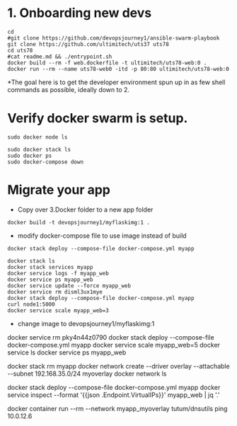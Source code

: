 # 1. Onboarding new devs
```
cd
#git clone https://github.com/devopsjourney1/ansible-swarm-playbook
git clone https://github.com/ultimitech/uts37 uts78
cd uts78
#cat readme.md && ./entrypoint.sh
docker build --rm -f web.dockerfile -t ultimitech/uts78-web:0 .
docker run --rm --name uts78-web0 -itd -p 80:80 ultimitech/uts78-web:0
```
*The goal here is to get the developer environment spun up in as few shell commands as possible, ideally down to 2. 


# Verify docker swarm is setup.
```
sudo docker node ls
```

```
sudo docker stack ls
sudo docker ps
sudo docker-compose down
```
# Migrate your app
* Copy over 3.Docker folder to a new app folder

```
docker build -t devopsjourney1/myflaskimg:1 .
```
* modify docker-compose file to use image instead of build
```
docker stack deploy --compose-file docker-compose.yml myapp
```

```
docker stack ls
docker stack services myapp
docker service logs -f myapp_web
docker service ps myapp_web
docker service update --force myapp_web
docker service rm disml3ux1mye
docker stack deploy --compose-file docker-compose.yml myapp
curl node1:5000
docker service scale myapp_web=3
```

* change image to devopsjourney1/myflaskimg:1


docker service rm pky4n44z0790
docker stack deploy --compose-file docker-compose.yml myapp
docker service scale myapp_web=5
docker service ls
docker service ps myapp_web


docker stack rm myapp
docker network create --driver overlay --attachable --subnet 192.168.35.0/24 myoverlay
docker network ls

docker stack deploy --compose-file docker-compose.yml myapp
docker service inspect --format '{{json .Endpoint.VirtualIPs}}' myapp_web | jq '.'

docker container run --rm --network myapp_myoverlay tutum/dnsutils ping 10.0.12.6
